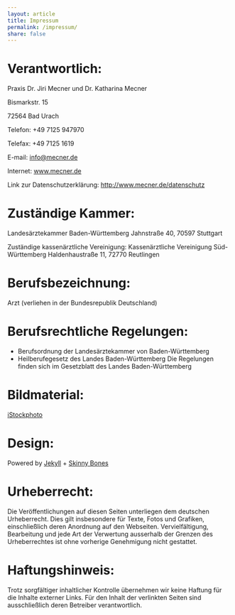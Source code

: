 ```yaml
---
layout: article
title: Impressum
permalink: /impressum/
share: false
---
```

# Verantwortlich:
Praxis Dr. Jiri Mecner und Dr. Katharina Mecner

Bismarkstr. 15

72564 Bad Urach

Telefon: +49 7125 947970

Telefax: +49 7125 1619

E-mail: info@mecner.de

Internet: www.mecner.de

Link zur Datenschutzerklärung: <a href="/datenschutz">http://www.mecner.de/datenschutz</a>


# Zuständige Kammer:

Landesärztekammer Baden-Württemberg
Jahnstraße 40, 70597 Stuttgart
 
Zuständige kassenärztliche Vereinigung:
Kassenärztliche Vereinigung Süd-Württemberg
Haldenhaustraße 11, 72770 Reutlingen

# Berufsbezeichnung:
Arzt (verliehen in der Bundesrepublik Deutschland)

# Berufsrechtliche Regelungen:
- Berufsordnung der Landesärztekammer von Baden-Württemberg
- Heilberufegesetz des Landes Baden-Württemberg
Die Regelungen finden sich im Gesetzblatt des Landes Baden-Württemberg

# Bildmaterial:

[iStockphoto](http://www.istockphoto.com)

# Design:
Powered by <a href="http://jekyllrb.com" rel="nofollow">Jekyll</a> + <a href="http://mmistakes.github.io/skinny-bones-jekyll/" rel="nofollow">Skinny Bones</a>

# Urheberrecht:

Die Veröffentlichungen auf diesen Seiten unterliegen dem deutschen Urheberrecht. Dies gilt insbesondere für Texte, Fotos und Grafiken, einschließlich deren Anordnung auf den Webseiten. Vervielfältigung, Bearbeitung und jede Art der Verwertung ausserhalb der Grenzen des Urheberrechtes ist ohne vorherige Genehmigung nicht gestattet. 

# Haftungshinweis:
Trotz sorgfältiger inhaltlicher Kontrolle übernehmen wir keine Haftung für die Inhalte externer Links.
Für den Inhalt der verlinkten Seiten sind ausschließlich deren Betreiber verantwortlich.